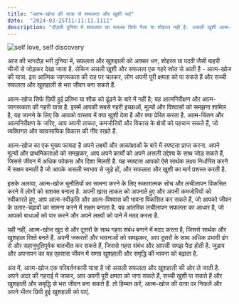 ```yaml
---
title: "आत्म-खोज की यात्रा से सफलता और खुशी पाएं"
date:  "2024-03-25T11:11:11.1111"
description: "दौड़ती दुनिया में सफलता का मतलब सिर्फ पैसा या शोहरत नहीं है. असली खुशी आत्म-ज्ञान से आती है. जानें कैसे आत्म-खोज की यात्रा आपको सफल और खुशहाल बना सकती है."
---
```

![self love, self discovery](https://images.unsplash.com/photo-1571425046056-cfc17c664e57?q=80&w=507&auto=format&fit=crop&ixlib=rb-4.0.3&ixid=M3wxMjA3fDB8MHxwaG90by1wYWdlfHx8fGVufDB8fHx8fA%3D%3D)

आज की भागदौड़ भरी दुनिया में, सफलता और खुशहाली को अक्सर धन, शोहरत या पदवी जैसी बाहरी चीजों से जोड़कर देखा जाता है. लेकिन असली खुशी और सफलता एक गहरे स्रोत से आती है - आत्म-खोज की यात्रा. इस आत्मिक जागरूकता की राह पर चलकर, लोग अपनी पूरी क्षमता को पा सकते हैं और सच्ची सफलता और खुशहाली से भरा जीवन बना सकते हैं.

आत्म-खोज सिर्फ छिपी हुई प्रतिभा या शौक को ढूंढने के बारे में नहीं है; यह आत्मनिरीक्षण और आत्म-जागरूकता की गहरी यात्रा है. इसमें आपकी सबसे गहरी इच्छाओं, मूल्यों और विश्वासों को समझना शामिल है, यह जानने के लिए कि आपको वास्तव में क्या खुशी देता है और क्या प्रेरित करता है. आत्म-चिंतन और आत्मनिरीक्षण के जरिए, आप अपनी ताकत, कमजोरियों और विकास के क्षेत्रों को पहचान सकते हैं, जो व्यक्तिगत और व्यावसायिक विकास की नींव रखते हैं.

आत्म-खोज का एक मुख्य फायदा है अपने लक्ष्यों और आकांक्षाओं के बारे में स्पष्टता प्राप्त करना. अपने मूल्यों और प्राथमिकताओं को समझकर, आप अपने कार्यों को अपने असली उद्देश्य के साथ जोड़ सकते हैं, जिससे जीवन में अधिक फोकस और दिशा मिलती है. यह स्पष्टता आपको ऐसे सार्थक लक्ष्य निर्धारित करने में सक्षम बनाती है जो आपके असली स्वभाव से जुड़े हों, और सफलता और खुशी का मार्ग प्रशस्त करती है.

इसके अलावा, आत्म-खोज चुनौतियों का सामना करने के लिए सकारात्मक सोच और लचीलापन विकसित करने में लोगों को सशक्त बनाता है. अपनी खास ताकत को अपनाते हुए और अपनी कमजोरियों को स्वीकारते हुए, आप आत्म-स्वीकृति और आत्म-विश्वास की भावना विकसित कर सकते हैं, जो आपको जीवन के उतार-चढ़ावों का सामना करने में सक्षम बनाता है. यह आंतरिक लचीलापन सफलता का आधार है, जो आपको बाधाओं को पार करने और अपने लक्ष्यों को पाने में मदद करता है.

यही नहीं, आत्म-खोज खुद से और दूसरों के साथ गहरा संबंध बनाने में मदद करता है, जिससे सार्थक और खुशहाल रिश्ते बनते हैं. अपनी जरूरतों और भावनाओं को समझकर, आप दूसरों के साथ अधिक प्रभावी ढंग से और सहानुभूतिपूर्वक बातचीत कर सकते हैं, जिससे गहरा संबंध और आपसी समझ पैदा होती है. जुड़ाव और अपनापन का यह एहसास जीवन में समग्र खुशहाली और समृद्धि की भावना को बढ़ाता है.

अंत में, आत्म-खोज एक परिवर्तनकारी यात्रा है जो असली सफलता और खुशहाली की ओर ले जाती है. अपने अंदर की गहराई में जाकर, आप अपनी पूरी क्षमता को जगा सकते हैं, सच्ची खुशी पा सकते हैं और खुशहाली और समृद्धि से भरा जीवन बना सकते हैं. तो हिम्मत करें, आत्म-खोज की यात्रा पर निकलें और अपने भीतर छिपी हुई खुशहाली को पाएं. 
